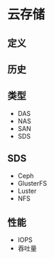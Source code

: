 # 云存储

## 定义

## 历史

## 类型

* DAS
* NAS
* SAN
* SDS

## SDS

* Ceph
* GlusterFS
* Luster
* NFS

## 性能

* IOPS
* 吞吐量